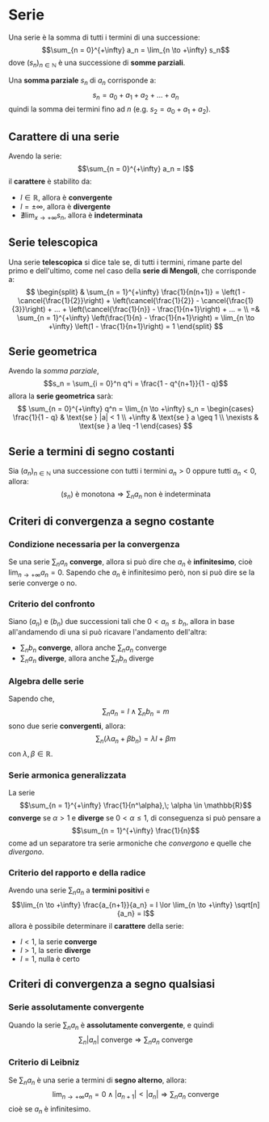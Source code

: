 # Serie

Una serie è la somma di tutti i termini di una successione:
$$\sum_{n = 0}^{+\infty} a_n = \lim_{n \to +\infty} s_n$$
dove $(s_n)_{n \in \mathbb{N}}$ è una successione di **somme parziali**.

Una **somma parziale** $s_n$ di $a_n$ corrisponde a:
$$s_n = a_0 + a_1 + a_2 + ... + a_n$$
quindi la somma dei termini fino ad $n$ (e.g. $s_2 = a_0 + a_1 + a_2$).

## Carattere di una serie

Avendo la serie:
$$\sum_{n = 0}^{+\infty} a_n = l$$
il **carattere** è stabilito da:
- $l \in \mathbb{R}$, allora è **convergente**
- $l = \pm\infty$, allora è **divergente**
- $\nexists \lim_{x \to +\infty} s_n$, allora è **indeterminata**

## Serie telescopica

Una serie **telescopica** si dice tale se, di tutti i termini, rimane parte del primo e dell'ultimo, come nel caso della **serie di Mengoli**, che corrisponde a:
$$
\begin{split}
& \sum_{n = 1}^{+\infty} \frac{1}{n(n+1)} =
\left(1 - \cancel{\frac{1}{2}}\right) +
\left(\cancel{\frac{1}{2}} - \cancel{\frac{1}{3}}\right) + ... +
\left(\cancel{\frac{1}{n}} - \frac{1}{n+1}\right) + ... = \\
=& \sum_{n = 1}^{+\infty} \left(\frac{1}{n} - \frac{1}{n+1}\right) =
\lim_{n \to +\infty} \left(1 - \frac{1}{n+1}\right) = 1
\end{split}
$$

## Serie geometrica

Avendo la _somma parziale_,
$$s_n = \sum_{i = 0}^n q^i = \frac{1 - q^{n+1}}{1 - q}$$
allora la **serie geometrica** sarà:
$$
\sum_{n = 0}^{+\infty} q^n = \lim_{n \to +\infty} s_n =
\begin{cases}
\frac{1}{1 - q} & \text{se } |a| < 1 \\
+\infty & \text{se } a \geq 1 \\
\nexists & \text{se } a \leq -1
\end{cases}
$$

## Serie a termini di segno costanti

Sia $(a_n)_{n \in \mathbb{N}}$ una successione con tutti i termini $a_n > 0$ oppure tutti $a_n < 0$, allora:
$$(s_n) \text{ è monotona} \Rightarrow \sum_n a_n \text{ non è indeterminata}$$

## Criteri di convergenza a segno costante

### Condizione necessaria per la convergenza

Se una serie $\sum_n a_n$ **converge**, allora si può dire che $a_n$ è **infinitesimo**, cioè $\lim_{n \to +\infty} a_n = 0$.
Sapendo che $a_n$ è infinitesimo però, non si può dire se la serie converge o no.

### Criterio del confronto

Siano $(a_n)$ e $(b_n)$ due successioni tali che $0 < a_n \leq b_n$, allora in base all'andamendo di una si può ricavare l'andamento dell'altra:
- $\sum_n b_n$ **converge**, allora anche $\sum_n a_n$ converge
- $\sum_n a_n$ **diverge**, allora anche $\sum_n b_n$ diverge

### Algebra delle serie

Sapendo che,
$$\sum_n a_n = l \land \sum_n b_n = m$$
sono due serie **convergenti**, allora:
$$\sum_n (\lambda a_n + \beta b_n) = \lambda l + \beta m$$
con $\lambda, \beta \in \mathbb{R}$.

### Serie armonica generalizzata

La serie
$$\sum_{n = 1}^{+\infty} \frac{1}{n^\alpha},\; \alpha \in \mathbb{R}$$
**converge** se $\alpha > 1$ e **diverge** se $0 < \alpha \leq 1$, di conseguenza si può pensare a
$$\sum_{n = 1}^{+\infty} \frac{1}{n}$$
come ad un separatore tra serie armoniche che _convergono_ e quelle che _divergono_.

### Criterio del rapporto e della radice

Avendo una serie $\sum_n a_n$ a **termini positivi** e
$$\lim_{n \to +\infty} \frac{a_{n+1}}{a_n} = l \lor \lim_{n \to +\infty} \sqrt[n]{a_n} = l$$
allora è possibile determinare il **carattere** della serie:
- $l < 1$, la serie **converge**
- $l > 1$, la serie **diverge**
- $l = 1$, nulla è certo

## Criteri di convergenza a segno qualsiasi

### Serie assolutamente convergente

Quando la serie $\sum_n a_n$ è **assolutamente convergente**, e quindi
$$\sum_n |a_n| \text{ converge} \Rightarrow \sum_n a_n \text{ converge}$$

### Criterio di Leibniz

Se $\sum_n a_n$ è una serie a termini di **segno alterno**, allora:
$$\lim_{n \to +\infty} a_n = 0 \land |a_{n+1}| < |a_n| \Rightarrow \sum_n a_n \text{ converge}$$
cioè se $a_n$ è infinitesimo.
